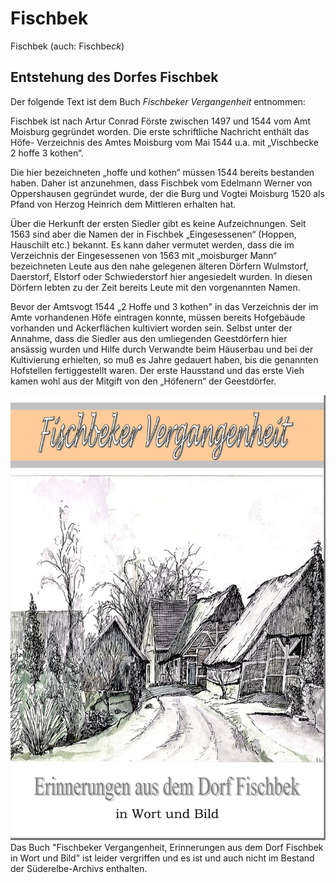 # Fischbek

Fischbek (auch: Fischbe*ck*)

## Entstehung des Dorfes Fischbek
Der folgende Text ist dem Buch *Fischbeker Vergangenheit* entnommen:

Fischbek ist nach Artur Conrad Förste zwischen 1497 und 1544 vom Amt Moisburg gegründet worden. Die erste schriftliche Nachricht enthält das Höfe- Verzeichnis des Amtes Moisburg vom Mai 1544 u.a. mit „Vischbecke 2 hoffe 3 kothen“.

Die hier bezeichneten „hoffe und kothen“ müssen 1544 bereits bestanden haben. Daher ist anzunehmen, dass Fischbek vom Edelmann Werner von Oppershausen  gegründet wurde, der die Burg und Vogtei Moisburg 1520 als Pfand von Herzog Heinrich dem Mittleren erhalten hat.

Über die Herkunft der ersten Siedler gibt es keine Aufzeichnungen. Seit 1563 sind aber die Namen der in Fischbek „Eingesessenen“ (Hoppen, Hauschilt etc.) bekannt. Es kann daher vermutet werden, dass die im Verzeichnis der Eingesessenen von 1563 mit „moisburger Mann“ bezeichneten Leute aus den nahe gelegenen älteren Dörfern Wulmstorf, Daerstorf, Elstorf oder Schwiederstorf hier angesiedelt wurden. In diesen Dörfern lebten zu der Zeit bereits Leute mit den vorgenannten Namen.

Bevor der Amtsvogt 1544 „2 Hoffe und 3 kothen" in das Verzeichnis der im Amte vorhandenen Höfe eintragen konnte, müssen bereits Hofgebäude vorhanden und Ackerflächen kultiviert worden sein. Selbst unter der Annahme, dass die Siedler aus den umliegenden Geestdörfern hier ansässig wurden und Hilfe durch Verwandte beim Häuserbau und bei der Kultivierung erhielten, so muß es Jahre gedauert haben, bis die genannten Hofstellen fertiggestellt waren. Der erste Hausstand und das erste Vieh kamen wohl aus der Mitgift von den „Höfenern“ der Geestdörfer.

![](/img/Fischbeker_Vergangenheit_IMG.jpg) Das Buch "Fischbeker Vergangenheit, Erinnerungen aus dem Dorf Fischbek in Wort und Bild" ist leider vergriffen und es ist und auch nicht im Bestand der Süderelbe-Archivs enthalten.
